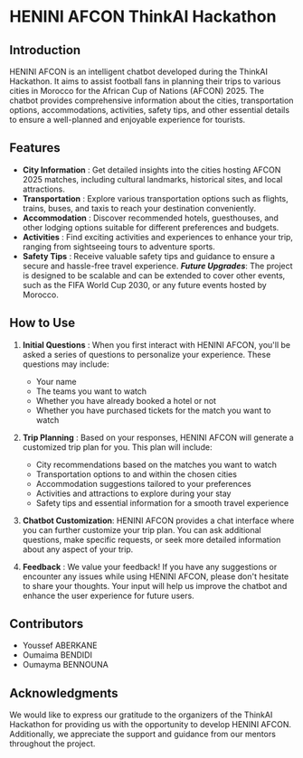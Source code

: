 # HENINI AFCON ThinkAI Hackathon

## Introduction

HENINI AFCON is an intelligent chatbot developed during the ThinkAI Hackathon. It aims to assist football fans in planning their trips to various cities in Morocco for the African Cup of Nations (AFCON) 2025. The chatbot provides comprehensive information about the cities, transportation options, accommodations, activities, safety tips, and other essential details to ensure a well-planned and enjoyable experience for tourists.

## Features

+ **City Information** : Get detailed insights into the cities hosting AFCON 2025 matches, including cultural landmarks, historical sites, and local attractions.
+ **Transportation** : Explore various transportation options such as flights, trains, buses, and taxis to reach your destination conveniently.
+ **Accommodation** : Discover recommended hotels, guesthouses, and other lodging options suitable for different preferences and budgets.
+ **Activities** : Find exciting activities and experiences to enhance your trip, ranging from sightseeing tours to adventure sports.
+ **Safety Tips** : Receive valuable safety tips and guidance to ensure a secure and hassle-free travel experience.
***Future Upgrades***: The project is designed to be scalable and can be extended to cover other events, such as the FIFA World Cup 2030, or any future events hosted by Morocco.

## How to Use

1. **Initial Questions** : When you first interact with HENINI AFCON, you'll be asked a series of questions to personalize your experience. These questions may include:

    * Your name
    * The teams you want to watch
    * Whether you have already booked a hotel or not
    * Whether you have purchased tickets for the match you want to watch

3. **Trip Planning** : Based on your responses, HENINI AFCON will generate a customized trip plan for you. This plan will include:

      * City recommendations based on the matches you want to watch
      * Transportation options to and within the chosen cities
      * Accommodation suggestions tailored to your preferences
      * Activities and attractions to explore during your stay
      * Safety tips and essential information for a smooth travel experience

4. **Chatbot Customization**: HENINI AFCON provides a chat interface where you can further customize your trip plan. You can ask additional questions, make specific requests, or seek more detailed information about any aspect of your trip.

5. **Feedback** : We value your feedback! If you have any suggestions or encounter any issues while using HENINI AFCON, please don't hesitate to share your thoughts. Your input will help us improve the chatbot and enhance the user experience for future users.

## Contributors 
* Youssef ABERKANE
* Oumaima BENDIDI
* Oumayma BENNOUNA


## Acknowledgments
We would like to express our gratitude to the organizers of the ThinkAI Hackathon for providing us with the opportunity to develop HENINI AFCON. Additionally, we appreciate the support and guidance from our mentors throughout the project.
